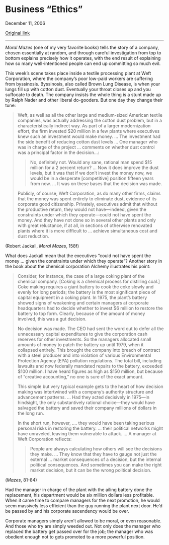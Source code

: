 Business “Ethics”
=================

December 11, 2006

[Original link](http://www.aaronsw.com/weblog/bizethics)

* * * * *

*Moral Mazes* (one of my very favorite books) tells the story of a
company, chosen essentially at random, and through careful investigation
from top to bottom explains precisely how it operates, with the end
result of explaining how so many well-intentioned people can end up
committing so much evil.

This week’s scene takes place inside a textile processing plant at Weft
Corporation, where the company’s poor low-paid workers are suffering
from byssinosis. Byssinosis, also called Brown Lung Disease, is when
your lungs fill up with cotton dust. Eventually your throat closes up
and you suffocate to death. The company insists the whole thing is a
stunt made up by Ralph Nader and other liberal do-gooders. But one day
they change their tune:

> Weft, as well as all the other large and medium-sized American textile
> companies, was actually addressing the cotton dust problem, but in a
> characteristically indirect way. As part of a larger modernization
> effort, the firm invested \$20 million in a few plants where
> executives knew such an investment would make money. … The investment
> had the side benefit of reducing cotton dust levels … One manager who
> was in charge of the project … comments on whether dust control was a
> principal factor in the decision…:
>
> > No, definitely not. Would any sane, rational man spend \$15 million
> > for a 2 percent return? … Now it does improve the dust levels, but
> > it was that if we don’t invest the money now, we would be in a
> > desperate [competitive] position fifteen years from now. … It was on
> > these bases that the decision was made.
>
> Publicly, of course, Weft Corporation, as do many other firms, claims
> that the money was spent entirely to eliminate dust, evidence of its
> corporate good citizenship. Privately, executives admit that without
> the productive return, they would not have—indeed, given the
> constraints under which they operate—could not have spent the money.
> And they have not done so in several other plants and only with great
> reluctance, if at all, in sections of otherwise renovated plants where
> it is more difficult to … achieve simultaneous cost and dust
> reduction.

(Robert Jackall, *Moral Mazes*, 158f)

What does Jackall mean that the executives “could not have spent the
money … given the constraints under which they operate”? Another story
in the book about the chemical corporation Alchemy illustrates his
point:

> Consider, for instance, the case of a large coking plant of the
> chemical company. [Coking is a chemical process for distilling coal.]
> Coke making requires a giant battery to cook the coke slowly and
> evenly for long periods; the battery is the most significant piece of
> capital equipment in a coking plant. In 1975, the plant’s battery
> showed signs of weakening and certain managers at corporate
> headquarters had to decide whether to invest \$6 million to restore
> the battery to top form. Clearly, because of the amount of money
> involved, this was a gut decision.
>
> No decision was made. The CEO had sent the word out to defer all the
> unnecessary capital expenditures to give the corporation cash reserves
> for other investments. So the managers allocated small amounts of
> money to patch the battery up until 1979, when it collapsed entirely.
> This brought the company into breach of contract with a steel producer
> and into violation of various Environmental Protection Agency (EPA)
> pollution regulations. The total bill, including lawsuits and now
> federally mandated repairs to the battery, exceeded \$100 million. I
> have heard figures as high as \$150 million, but because of “creative
> accounting,” no one is sure of the exact amount.
>
> This simple but very typical example gets to the heart of how decision
> making was intertwined with a company’s authority structure and
> advancement patterns. … Had they acted decisively in 1975—in
> hindsight, the only substantively rational choice—they would have
> salvaged the battery and saved their company millions of dollars in
> the long run.
>
> In the short run, however, …. they would have been taking serious
> personal risks in restoring the battery. … their political networks
> might have unraveled, leaving them vulnerable to attack. … A manager
> at Weft Corporation reflects:
>
> > People are always calculating how others will see the decisions they
> > make. … They know that they have to gauge not just the external …
> > market consequences of a decision, but the internal political
> > consequences. And sometimes you can make the right market decision,
> > but it can be the wrong political decision.

(*Mazes*, 81-84)

Had the manager in charge of the plant with the ailing battery done the
replacement, his department would be six million dollars less
profitable. When it came time to compare managers for the next
promotion, he would seem massively less efficient than the guy running
the plant next door. He’d be passed by and his corporate ascendency
would be over.

Corporate managers simply aren’t allowed to be moral, or even
reasonable. And those who try are simply weeded out. Not only does the
manager who replaced the battery get passed over for the job; the
manager who was obedient enough not to gets promoted to a more powerful
position.

